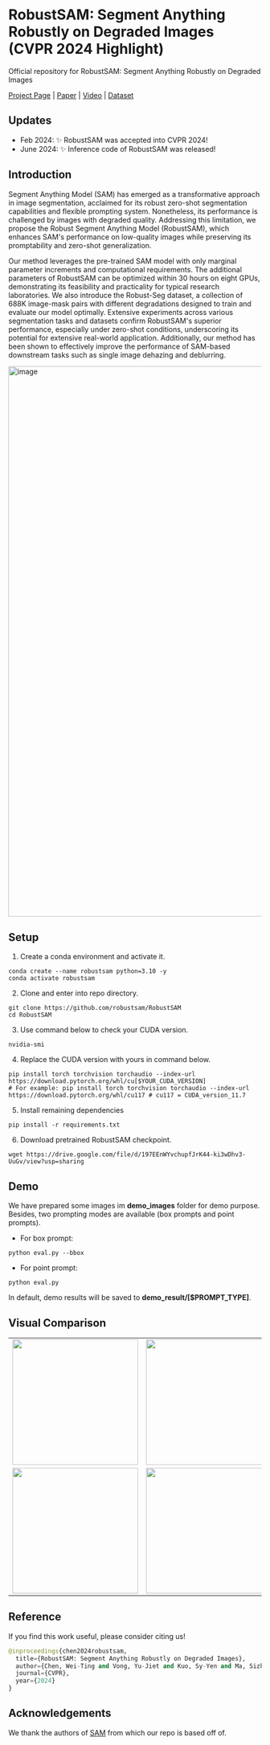 # RobustSAM: Segment Anything Robustly on Degraded Images (CVPR 2024 Highlight)

Official repository for RobustSAM: Segment Anything Robustly on Degraded Images



[Project Page](https://robustsam.github.io/) | [Paper](https://openaccess.thecvf.com/content/CVPR2024/html/Chen_RobustSAM_Segment_Anything_Robustly_on_Degraded_Images_CVPR_2024_paper.html) | [Video](https://www.youtube.com/watch?v=Awukqkbs6zM) | [Dataset](https://robustsam.github.io/)


## Updates
- Feb 2024: ✨ RobustSAM was accepted into CVPR 2024!
- June 2024: ✨ Inference code of RobustSAM was released!

## Introduction
Segment Anything Model (SAM) has emerged as a transformative approach in image segmentation, acclaimed for its robust zero-shot segmentation capabilities and flexible prompting system. Nonetheless, its performance is challenged by images with degraded quality. Addressing this limitation, we propose the Robust Segment Anything Model (RobustSAM), which enhances SAM's performance on low-quality images while preserving its promptability and zero-shot generalization.

Our method leverages the pre-trained SAM model with only marginal parameter increments and computational requirements. The additional parameters of RobustSAM can be optimized within 30 hours on eight GPUs, demonstrating its feasibility and practicality for typical research laboratories. We also introduce the Robust-Seg dataset, a collection of 688K image-mask pairs with different degradations designed to train and evaluate our model optimally. Extensive experiments across various segmentation tasks and datasets confirm RobustSAM's superior performance, especially under zero-shot conditions, underscoring its potential for extensive real-world application. Additionally, our method has been shown to effectively improve the performance of SAM-based downstream tasks such as single image dehazing and deblurring.

<img width="1096" alt="image" src='figs/sam-hf-framework.png'>

## Setup
1) Create a conda environment and activate it.
```
conda create --name robustsam python=3.10 -y
conda activate robustsam
```
2) Clone and enter into repo directory.
```
git clone https://github.com/robustsam/RobustSAM
cd RobustSAM
```
3) Use command below to check your CUDA version.
```
nvidia-smi
```
4) Replace the CUDA version with yours in command below.
```
pip install torch torchvision torchaudio --index-url https://download.pytorch.org/whl/cu[$YOUR_CUDA_VERSION]
# For example: pip install torch torchvision torchaudio --index-url https://download.pytorch.org/whl/cu117 # cu117 = CUDA_version_11.7
```
5) Install remaining dependencies
```
pip install -r requirements.txt
```

6) Download pretrained RobustSAM checkpoint.
```
wget https://drive.google.com/file/d/197EEnWYvchupfJrK44-ki3wDhv3-UuGv/view?usp=sharing
```

## Demo
We have prepared some images im **demo_images** folder for demo purpose. Besides, two prompting modes are available (box prompts and point prompts).
- For box prompt:
```
python eval.py --bbox
```
- For point prompt:
```
python eval.py
```
In default, demo results will be saved to **demo_result/[$PROMPT_TYPE]**.

## Visual Comparison
<table>
  <tr>
    <td><img src="visual_demo/1.gif" width="250"></td>
    <td><img src="visual_demo/2.gif" width="250"></td>
  </tr>
  <tr>
    <td><img src="visual_demo/4.gif" width="250"></td>
    <td><img src="visual_demo/5.gif" width="250"></td>
  </tr>
</table>

## Reference
If you find this work useful, please consider citing us!
```python
@inproceedings{chen2024robustsam,
  title={RobustSAM: Segment Anything Robustly on Degraded Images},
  author={Chen, Wei-Ting and Vong, Yu-Jiet and Kuo, Sy-Yen and Ma, Sizhou and Wang, Jian},
  journal={CVPR},
  year={2024}
}
```


## Acknowledgements
We thank the authors of [SAM](https://github.com/facebookresearch/segment-anything) from which our repo is based off of.

